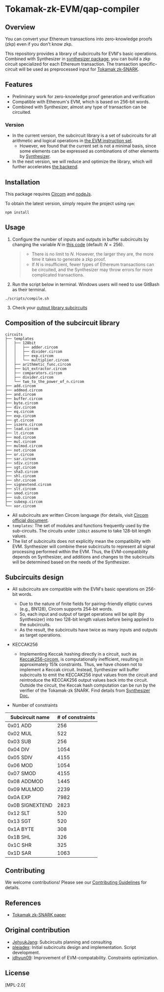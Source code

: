# Tokamak-zk-EVM/qap-compiler

## Overview
You can convert your Ethereum transactions into zero-knowledge proofs (zkp) even if you don't know zkp.

This repository provides a library of subcircuits for EVM's basic operations. Combined with Synthesizer in [synthesizer package](../synthesizer), you can build a zkp circuit specialized for each Ethereum transaction. The transaction specific-circuit will be used as preprocessed input for [Tokamak zk-SNARK](https://eprint.iacr.org/2024/507).

## Features
- Preliminary work for zero-knowledge proof generation and verification
- Compatible with Ethereum's EVM, which is based on 256-bit words.
- Combined with Synthesizer, almost any type of transaction can be circuited.

### Version
- In the current version, the subcircuit library is a set of subcircuits for all arithmetic and logical operations in [the EVM instruction set](https://www.evm.codes/).
   - However, we found that the current set is not a minimal basis, since some elements can be expressed as combinations of other elements by [Synthesizer](../synthesizer).
- In the next version, we will reduce and optimize the library, which will further accelerates [the backend](../../backend).

## Installation

This package requires [Circom](https://docs.circom.io/getting-started/installation) and [nodeJs](https://nodejs.org).

To obtain the latest version, simply require the project using `npm`:

```shell
npm install
```

## Usage
1. Configure the number of inputs and outputs in buffer subcircuits by changing the variable $N$ in [this code](./circuits/buffer.circom) (default: $N = 256$).
   > - There is no limit to $N$. However, the larger they are, the more time it takes to generate a zkp proof.
   > - If $N$ is insufficient, fewer types of Ethereum transactions can be circuited, and the Synthesizer may throw errors for more complicated transactions.
2. Run the script below in terminal. Windows users will need to use GitBash as their terminal.
```shell
./scripts/compile.sh
```
3. Check your [output library subcircuits](./subcircuits/library) 

## Composition of the subcircuit library

```text
circuits
├── templates
│   ├── 128bit
│   │   ├── adder.circom
│   │   ├── divider.circom
│   │   ├── exp.circom
│   │   └── multiplier.circom
│   ├── arithmetic_func.circom
│   ├── bit_extractor.circom
│   ├── comparators.circom
│   ├── divider.circom
│   └── two_to_the_power_of_n.circom
├── add.circom
├── addmod.circom
├── and.circom
├── buffer.circom
├── byte.circom
├── div.circom
├── eq.circom
├── exp.circom
├── gt.circom
├── iszero.circom
├── load.circom
├── lt.circom
├── mod.circom
├── mul.circom
├── mulmod.circom
├── not.circom
├── or.circom
├── sar.circom
├── sdiv.circom
├── sgt.circom
├── sha3.circom
├── shl.circom
├── shr.circom
├── signextend.circom
├── slt.circom
├── smod.circom
├── sub.circom
├── subexp.circom
└── xor.circom
```

- All subcircuits are written Circom language (for details, visit [Circom official document](https://docs.circom.io/).
- `templates`: The set of modules and functions frequently used by the sub-circuits. The circuits under `128bit` assume to take 128-bit length values.
- The list of subcircuits does not explicitly mean the compatibility with EVM. Synthesizer will combine these subcircuits to represent all signal processing performed within the EVM. Thus, the EVM-compatiblity depends on Synthesizer, and additions and changes to the subcircuits will be determined based on the needs of the Synthesizer.

## Subcircuits design
- All subcircuits are compatible with the EVM's basic operations on 256-bit words.
  - Due to the nature of finite fields for pairing-friendly elliptic curves (e.g., BN128), Circom supports 254-bit words.
  - So, each input and output of target operations will be split (by Synthesizer) into two 128-bit length values before being applied to the subcircuits.
  - As the result, the subcircuits have twice as many inputs and outputs as target operations.

- KECCAK256
    - Implementing Keccak hashing directly in a circuit, such as [Keccak256-circom](https://github.com/vocdoni/keccak256-circom), is computationally inefficient, resulting in approximately 151k constraints. Thus, we have chosen not to implement a Keccak circuit. Instead, Synthesizer will buffer subcircuits to emit the KECCAK256 input values from the circuit and reintroduce the KECCAK256 output values back into the circuit. Outside the circuit, the Keccak hash computation can be run by the verifier of the Tokamak-zk SNARK. Find details from [Synthesizer Doc.](https://tokamak.notion.site/Synthesizer-documentation-164d96a400a3808db0f0f636e20fca24?pvs=4)

- Number of constraints


| Subcircuit name | # of constraints |
|-------------|---------------------|
| 0x01 ADD    | 256                 |
| 0x02 MUL    | 522                 |
| 0x03 SUB    | 256                 |
| 0x04 DIV    | 1054                |
| 0x05 SDIV   | 4155                |
| 0x06 MOD    | 1054                |
| 0x07 SMOD   | 4155                |
| 0x08 ADDMOD | 1445                |
| 0x09 MULMOD | 2239                |
| 0x0A EXP    | 7982                |
| 0x0B SIGNEXTEND | 2823            |
| 0x12 SLT    | 520                 |
| 0x13 SGT    | 520                 |
| 0x1A BYTE   | 308                 |
| 0x1B SHL    | 326                 |
| 0x1C SHR    | 325                 |
| 0x1D SAR    | 1063                |

## Contributing
We welcome contributions! Please see our [Contributing Guidelines](../../../CONTRIBUTING.md) for details.

## References
- [Tokamak zk-SNARK paper](https://eprint.iacr.org/2024/507)

## Original contribution
- [JehyukJang](https://github.com/JehyukJang): Subcircuits planning and consulting
- [pleiadex](https://github.com/pleiadex): Initial subcircuits design and implementation. Script development.
- [jdhyun09](https://github.com/jdhyun09): Improvement of EVM-compatability. Constraints optimization.

## License
[MPL-2.0]
